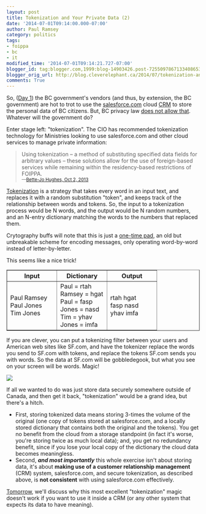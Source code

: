 ```yaml
---
layout: post
title: Tokenization and Your Private Data (2)
date: '2014-07-01T09:14:00.000-07:00'
author: Paul Ramsey
category: politics
tags:
- foippa
- bc
- it
modified_time: '2014-07-01T09:14:21.727-07:00'
blogger_id: tag:blogger.com,1999:blog-14903426.post-7255097867133408653
blogger_orig_url: http://blog.cleverelephant.ca/2014/07/tokenization-and-your-private-data-2.html
comments: True
---
```


So, ([Day 1](http://blog.cleverelephant.ca/2014/06/tokenization-and-your-private-data-1.html)) the BC government's vendors (and thus, by extension, the BC government) are hot to trot to use the [salesforce.com](http://salesforce.com) cloud [CRM](http://en.wikipedia.org/wiki/Customer_relationship_management) to store the personal data of BC citizens. But, BC privacy law [does not allow that](http://www.bclaws.ca/civix/document/LOC/complete/statreg/--%20F%20--/Freedom%20of%20Information%20and%20Protection%20of%20Privacy%20Act%20[RSBC%201996]%20c.%20165/00_Act/96165_03.xml#section30.1). Whatever will the government do? 

Enter stage left: "tokenization". The CIO has recommended tokenization technology for Ministries looking to use salesforce.com and other cloud services to manage private information:

> Using tokenization – a method of substituting specified data fields for arbitrary values – these solutions allow for the use of foreign-based services while remaining within the residency-based restrictions of FOIPPA.<br/><small>&mdash;[Bette-Jo Hughes, Oct 2, 2013](http://docs.openinfo.gov.bc.ca/D11384614A_Response_Package_CTZ-2014-00009.PDF)</small>

[Tokenization](http://en.wikipedia.org/wiki/Tokenization_(data_security)) is a strategy that takes every word in an input text, and replaces it with a random substitution "token", and keeps track of the relationship between words and tokens. So, the input to a tokenization process would be N words, and the output would be N random numbers, and an N-entry dictionary matching the words to the numbers that replaced them.

Crytography buffs will note that this is just a [one-time pad](http://en.wikipedia.org/wiki/One-time_pad), an old but unbreakable scheme for encoding messages, only operating word-by-word instead of letter-by-letter.

This seems like a nice trick!

<table border="1" width="60%" cellpadding="5">
    <tr>
        <th width="33%">Input</th>
        <th width="33%">Dictionary</th>
        <th width="33%">Output</th>
    </tr>
    <tr>
        <td>Paul Ramsey<br/>Paul Jones<br/>Tim Jones</td>
        <td>Paul = rtah<br/>Ramsey = hgat<br/>Paul = fasp<br/>Jones = nasd<br/>Tim = yhav<br/>Jones = imfa</td>
        <td>rtah hgat<br/>fasp nasd<br/>yhav imfa</td>
    </tr>
</table>

If you are clever, you can put a tokenizing filter between your users and American web sites like SF.com, and have the tokenizer replace the words you send to SF.com with tokens, and replace the tokens SF.com sends you with words. So the data at SF.com will be gobbledegook, but what you see on your screen will be words. Magic!

<img src="https://docs.google.com/drawings/d/1TVBz3F3Tt8ehGu0ob7lJFGdZ-m-p9g33jDqK0aNts8U/pub?w=650">

If all we wanted to do was just store data securely somewhere outside of Canada, and then get it back, "tokenization" would be a grand idea, but there's a hitch.

* First, storing tokenized data means storing 3-times the volume of the original (one copy of tokens stored at salesforce.com, and a locally stored dictionary that contains both the original and the tokens). You get no benefit from the cloud from a storage standpoint (in fact it's worse, you're storing twice as much local data); and, you get no redundancy benefit, since if you lose your local copy of the dictionary the cloud data becomes meaningless.
* Second, ***and most importantly*** this whole exercise isn't about storing data, it's about **making use of a customer relationship management** (CRM) system, salesforce.com, and secure tokenization, as described above, is **not consistent** with using salesforce.com effectively.

[Tomorrow](http://blog.cleverelephant.ca/2014/07/tokenization-and-your-private-data-3.html), we'll discuss why this most excellent "tokenization" magic doesn't work if you want to use it inside a CRM (or any other system that expects its data to have meaning).